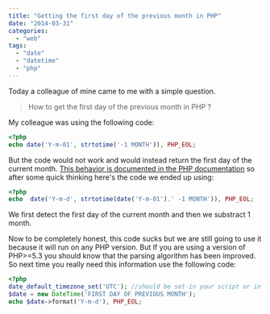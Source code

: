 ```yaml
---
title: "Getting the first day of the previous month in PHP"
date: "2014-03-31"
categories: 
  - "web"
tags: 
  - "date"
  - "datetime"
  - "php"
---
```


Today a colleague of mine came to me with a simple question.

> How to get the first day of the previous month in PHP ?

My colleague was using the following code:

```php
<?php
echo date('Y-m-01', strtotime('-1 MONTH')), PHP_EOL;
```

But the code would not work and would instead return the first day of the current month. [This behavior is documented in the PHP documentation](http://be2.php.net/manual/en/datetime.add.php#example-2322 "beware when adding month in PHP") so after some quick thinking here's the code we ended up using:

```php
<?php
echo  date('Y-m-d', strtotime(date('Y-m-01').' -1 MONTH')), PHP_EOL;
```

We first detect the first day of the current month and then we substract 1 month.

Now to be completely honest, this code sucks but we are still going to use it because it will run on any PHP version. But If you are using a version of PHP>=5.3 you should know that the parsing algorithm has been improved. So next time you really need this information use the following code:

```php
<?php
date_default_timezone_set('UTC'); //should be set in your script or in your php.ini
$date = new DateTime('FIRST DAY OF PREVIOUS MONTH');
echo $date->format('Y-m-d'), PHP_EOL;
```

